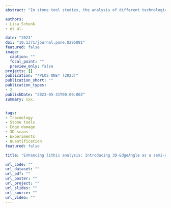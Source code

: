 ```yaml
---
abstract: "In stone tool studies, the analysis of different technological and typological features is known to provide distinct but interrelated information on the design and use of artefacts. The selection of these features can potentially influence the understanding and reconstruction of past human technological behaviour across time. One feature frequently part of a standard lithic analysis is the measurement of edge angles. The angle of an edge, unmodified or shaped by retouch and an integral part of the overall tool design, is certainly a parameter that influences the interpretation of an artefact. The acuteness of an edge angle is often linked to aspects such as cutting, carving, or scraping efficiency and durability and thus, tool performance. Knowing the actual edge angle of a stone tool can therefore have important implications for its interpretation. In the case of edge angle analyses, manual measuring techniques have been established for many years in lithic studies. Here, we introduce a new method for accurate and precise edge angle measurements based on 3D data (hereafter 3D-EdgeAngle). 3D-EdgeAngle consists of a script-based, semi-automated edge angle measuring method applicable to 3D models. Unlike other methods, 3D-EdgeAngle illustrates an objective way of measuring the edge angle at cross sections along the entire tool edge in defined steps and, moreover, allows measurements at different distances perpendicular to the edge by controlling three involved parameters. Thus, with this method, the edge angle can be measured at any point in a high resolution and scale of analysis. Compared to measurements taken manually, with this method random and systematic errors can be reduced significantly. Additionally, all data are reproducible and statistically evaluable. We introduce 3D-EdgeAngle as a standard method to calculate edge angles with a highly accurate and systematic approach. With this method, we aim to improve the process of studying lithics and thus to increase the understanding of past human tool design."

authors:
- Lisa Schunk
- et al.

date: "2023"
doi: "10.1371/journal.pone.0295081"
featured: false
image:
  caption: ""
  focal_point: ""
  preview_only: false
projects: []
publication: "*PLOS ONE* (2023)"
publication_short: ""
publication_types:
- 2
publishDate: "2023-05-31T00:00:00Z"
summary: xxx.


tags:
- Traceology
- Stone tools
- Edge damage
- 3D scans
- Experiments
- Quantification
featured: false

title: "Enhancing lithic analysis: Introducing 3D-EdgeAngle as a semi-automated 3D digital method to systematically quantify stone tool edge angle and design"

url_code: ""
url_dataset: ""
url_pdf: ""
url_poster: ""
url_project: ""
url_slides: ""
url_source: ""
url_video: ""
---
```

